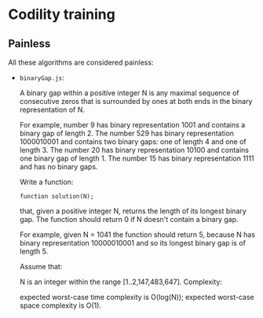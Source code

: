 # Codility training 

## Painless

All these algorithms are considered painless:

- `binaryGap.js`:

  A binary gap within a positive integer N is any maximal sequence of consecutive zeros that is surrounded by ones at both ends in the binary representation of N.

  For example, number 9 has binary representation 1001 and contains a binary gap of length 2. The number 529 has binary representation 1000010001 and contains two binary gaps: one of length 4 and one of length 3. The number 20 has binary representation 10100 and contains one binary gap of length 1. The number 15 has binary representation 1111 and has no binary gaps.

  Write a function:

  `function solution(N);`

  that, given a positive integer N, returns the length of its longest binary gap. The function should return 0 if N doesn't contain a binary gap.

  For example, given N = 1041 the function should return 5, because N has binary representation 10000010001 and so its longest binary gap is of length 5.

  Assume that:

  N is an integer within the range [1..2,147,483,647].
  Complexity:

  expected worst-case time complexity is O(log(N));
  expected worst-case space complexity is O(1).
